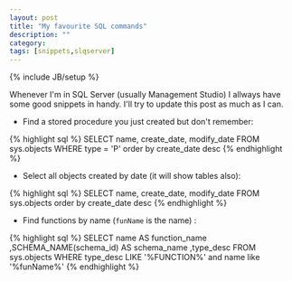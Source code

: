 ```yaml
---
layout: post
title: "My favourite SQL commands"
description: ""
category: 
tags: [snippets,slqserver]
---
```

{% include JB/setup %}

Whenever I'm in SQL Server (usually Management Studio) I allways have some good snippets in handy. I'll try to update this post as much as I can.


- Find a stored procedure you just created but don't remember:

{% highlight sql %}
SELECT name, create_date, modify_date
FROM sys.objects
WHERE type = 'P'
order by create_date desc
{% endhighlight %}

- Select all objects created by date (it will show tables also):

{% highlight sql %}
SELECT name, create_date, modify_date
FROM sys.objects
order by create_date desc
{% endhighlight %}

- Find functions by name (`funName` is the name) :

{% highlight sql %}
SELECT name AS function_name
,SCHEMA_NAME(schema_id) AS schema_name
,type_desc
FROM sys.objects
WHERE type_desc LIKE '%FUNCTION%'
and name like '%funName%'
{% endhighlight %}